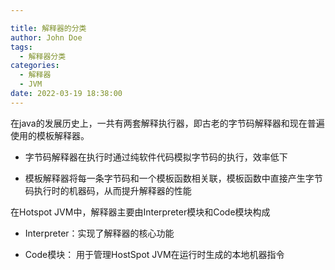 ```yaml
---

title: 解释器的分类
author: John Doe
tags:
  - 解释器分类
categories:
  - 解释器
  - JVM
date: 2022-03-19 18:38:00
---
```


在java的发展历史上，一共有两套解释执行器，即古老的字节码解释器和现在普遍使用的模板解释器。

- 字节码解释器在执行时通过纯软件代码模拟字节码的执行，效率低下

- 模板解释器将每一条字节码和一个模板函数相关联，模板函数中直接产生字节码执行时的机器码，从而提升解释器的性能

在Hotspot JVM中，解释器主要由Interpreter模块和Code模块构成

- Interpreter：实现了解释器的核心功能

- Code模块： 用于管理HostSpot JVM在运行时生成的本地机器指令
